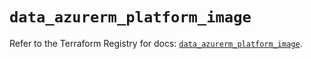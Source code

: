 # `data_azurerm_platform_image`

Refer to the Terraform Registry for docs: [`data_azurerm_platform_image`](https://registry.terraform.io/providers/hashicorp/azurerm/3.92.0/docs/data-sources/platform_image).
